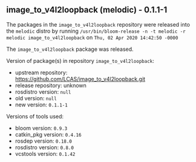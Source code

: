 ## image_to_v4l2loopback (melodic) - 0.1.1-1

The packages in the `image_to_v4l2loopback` repository were released into the `melodic` distro by running `/usr/bin/bloom-release -n -t melodic -r melodic image_to_v4l2loopback` on `Thu, 02 Apr 2020 14:42:50 -0000`

The `image_to_v4l2loopback` package was released.

Version of package(s) in repository `image_to_v4l2loopback`:

- upstream repository: https://github.com/LCAS/image_to_v4l2loopback.git
- release repository: unknown
- rosdistro version: `null`
- old version: `null`
- new version: `0.1.1-1`

Versions of tools used:

- bloom version: `0.9.3`
- catkin_pkg version: `0.4.16`
- rosdep version: `0.18.0`
- rosdistro version: `0.8.0`
- vcstools version: `0.1.42`


